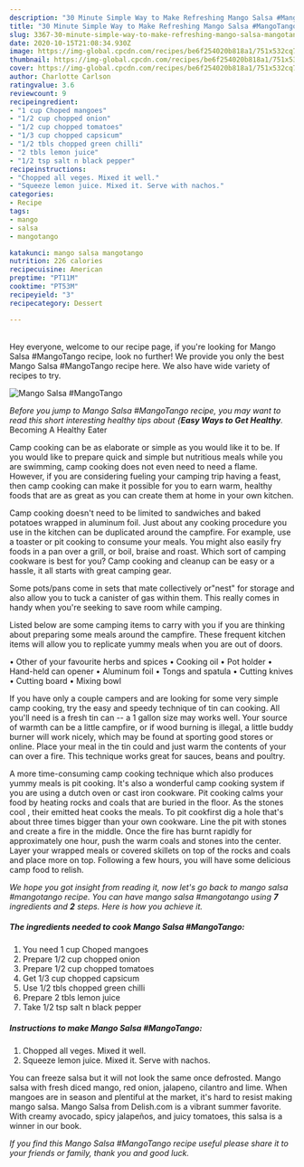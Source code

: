 ```yaml
---
description: "30 Minute Simple Way to Make Refreshing Mango Salsa #MangoTango"
title: "30 Minute Simple Way to Make Refreshing Mango Salsa #MangoTango"
slug: 3367-30-minute-simple-way-to-make-refreshing-mango-salsa-mangotango
date: 2020-10-15T21:08:34.930Z
image: https://img-global.cpcdn.com/recipes/be6f254020b818a1/751x532cq70/mango-salsa-mangotango-recipe-main-photo.jpg
thumbnail: https://img-global.cpcdn.com/recipes/be6f254020b818a1/751x532cq70/mango-salsa-mangotango-recipe-main-photo.jpg
cover: https://img-global.cpcdn.com/recipes/be6f254020b818a1/751x532cq70/mango-salsa-mangotango-recipe-main-photo.jpg
author: Charlotte Carlson
ratingvalue: 3.6
reviewcount: 9
recipeingredient:
- "1 cup Choped mangoes"
- "1/2 cup chopped onion"
- "1/2 cup chopped tomatoes"
- "1/3 cup chopped capsicum"
- "1/2 tbls chopped green chilli"
- "2 tbls lemon juice"
- "1/2 tsp salt n black pepper"
recipeinstructions:
- "Chopped all veges. Mixed it well."
- "Squeeze lemon juice. Mixed it. Serve with nachos."
categories:
- Recipe
tags:
- mango
- salsa
- mangotango

katakunci: mango salsa mangotango 
nutrition: 226 calories
recipecuisine: American
preptime: "PT11M"
cooktime: "PT53M"
recipeyield: "3"
recipecategory: Dessert

---
```

<br>
Hey everyone, welcome to our recipe page, if you're looking for Mango Salsa #MangoTango recipe, look no further! We provide you only the best Mango Salsa #MangoTango recipe here. We also have wide variety of recipes to try.
<br>


![Mango Salsa #MangoTango](https://img-global.cpcdn.com/recipes/be6f254020b818a1/751x532cq70/mango-salsa-mangotango-recipe-main-photo.jpg)

<i>Before you jump to Mango Salsa #MangoTango recipe, you may want to read this short interesting healthy tips about {<strong>Easy Ways to Get Healthy</strong>.</i>
Becoming A Healthy Eater

    
Camp cooking can be as elaborate or simple as you would like it to be. If you would like to prepare quick and simple but nutritious meals while you are swimming, camp cooking does not even need to need a flame. However, if you are considering fueling your camping trip having a feast, then camp cooking can make it possible for you to earn warm, healthy foods that are as great as you can create them at home in your own kitchen.

Camp cooking doesn't need to be limited to sandwiches and baked potatoes wrapped in aluminum foil.  Just about any cooking procedure you use in the kitchen can be duplicated around the campfire. For example, use a toaster or pit cooking to consume your meals. You might also easily fry foods in a pan over a grill, or boil, braise and roast. Which sort of camping cookware is best for you? Camp cooking and cleanup can be easy or a hassle, it all starts with great camping gear.

Some pots/pans come in sets that mate collectively or"nest" for storage and also allow you to tuck a canister of gas within them. This really comes in handy when you're seeking to save room while camping.

Listed below are some camping items to carry with you if you are thinking about preparing some meals around the campfire. These frequent kitchen items will allow you to replicate yummy meals when you are out of doors.


• Other of your favourite herbs and spices
• Cooking oil
• Pot holder
• Hand-held can opener
• Aluminum foil
• Tongs and spatula
• Cutting knives
• Cutting board
• Mixing bowl


If you have only a couple campers and are looking for some very simple camp cooking, try the easy and speedy technique of tin can cooking. All you'll need is a fresh tin can -- a 1 gallon size may works well. Your source of warmth can be a little campfire, or if wood burning is illegal, a little buddy burner will work nicely, which may be found at sporting good stores or online. Place your meal in the tin could and just warm the contents of your can over a fire.  This technique works great for sauces, beans and poultry.

A more time-consuming camp cooking technique which also produces yummy meals is pit cooking.  It's also a wonderful camp cooking system if you are using a dutch oven or cast iron cookware. Pit cooking calms your food by heating rocks and coals that are buried in the floor. As the stones cool , their emitted heat cooks the meals. To pit cookfirst dig a hole that's about three times bigger than your own cookware. Line the pit with stones and create a fire in the middle. Once the fire has burnt rapidly for approximately one hour, push the warm coals and stones into the center. Layer your wrapped meals or covered skillets on top of the rocks and coals and place more on top. Following a few hours, you will have some delicious camp food to relish.


<i>We hope you got insight from reading it, now let's go back to mango salsa #mangotango recipe. You can have mango salsa #mangotango using <strong>7</strong> ingredients and <strong>2</strong> steps. Here is how you achieve it.
</i>

##### The ingredients needed to cook Mango Salsa #MangoTango:

1. You need 1 cup Choped mangoes
1. Prepare 1/2 cup chopped onion
1. Prepare 1/2 cup chopped tomatoes
1. Get 1/3 cup chopped capsicum
1. Use 1/2 tbls chopped green chilli
1. Prepare 2 tbls lemon juice
1. Take 1/2 tsp salt n black pepper


##### Instructions to make Mango Salsa #MangoTango:

1. Chopped all veges. Mixed it well.
1. Squeeze lemon juice. Mixed it. Serve with nachos.


You can freeze salsa but it will not look the same once defrosted. Mango salsa with fresh diced mango, red onion, jalapeno, cilantro and lime. When mangoes are in season and plentiful at the market, it&#39;s hard to resist making mango salsa. Mango Salsa from Delish.com is a vibrant summer favorite. With creamy avocado, spicy jalapeños, and juicy tomatoes, this salsa is a winner in our book. 

<i>If you find this Mango Salsa #MangoTango recipe useful please share it to your friends or family, thank you and good luck.</i>
